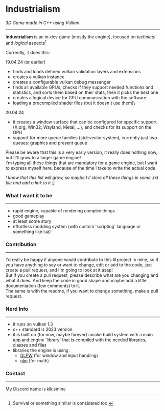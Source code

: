 # **Industrialism**

_3D Game made in C++ using Vulkan_

---
**Industrialism** is an in-dev game (mostly the engine), focused on _technical_ and _logical_ aspects[^1]

Currently, it does this:

19.04.24 (or earlier)

- finds and loads defined vulkan validation layers and extensions
- creates a vulkan instance
- creates a configurable vulkan debug messenger
- finds all available GPUs, checks if they support needed functions and statistics, and sorts them based on their stats, then it picks the best one
- creates a logical device for GPU communication with the software
- loading a precompiled shader files (but it doesn't use them)\

20.04.24

- it creates a window surface that can be configured for specific support (X.org, Win32, Wayland, Metal, ...), and checks for its support on the GPU
- support for more queue families (std::vector system), currently just two queues: graphics and present queue 

Please be aware that this is a very early version, it really does nothing now, but it'll grow to a larger game engine!\
I'm typing all these things that are mandatory for a game engine, but I want to express myself here, because of the time I take to write the actual code.

_I know that this list will grow, so maybe I'll store all these things in some .txt file and add a link to it ;)_

### What I want it to be

---

- rapid engine, capable of rendering complex things
- good gameplay
- at least some story
- effortless modding system (with custom 'scripting' language or something like lua)

### Contribution

---

I'd really be happy if anyone would contribute to this lil project 'o mine, so if you have anything to say or want to change, edit or add to the code, just create a pull request, and I'm going to look at it asap!\
But if you create a pull request, please describe what are you changing and what it does. And keep the code in good shape and maybe add a little documentation (few comments) to it.\
The same is with the readme, if you want to change something, make a pull request.

### Nerd Info

---

- it runs on vulkan 1.3
- c++ standard is 2023 version
- it is built on (for now, maybe forever) cmake build system with a main app and engine 'library' that is compiled with the needed libraries, classes and files
- libraries the engine is using:
    - [GLFW](https://github.com/glfw/glfw) (for window and input handling)
    - [glm](https://github.com/g-truc/glm) (for math)

### Contact

---

My Discord name is kikismine

[^1]: Survival or something similar is considered too.